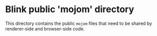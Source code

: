 # Blink public 'mojom' directory

This directory contains the public `mojom` files that need to be shared
by renderer-side and browser-side code.
